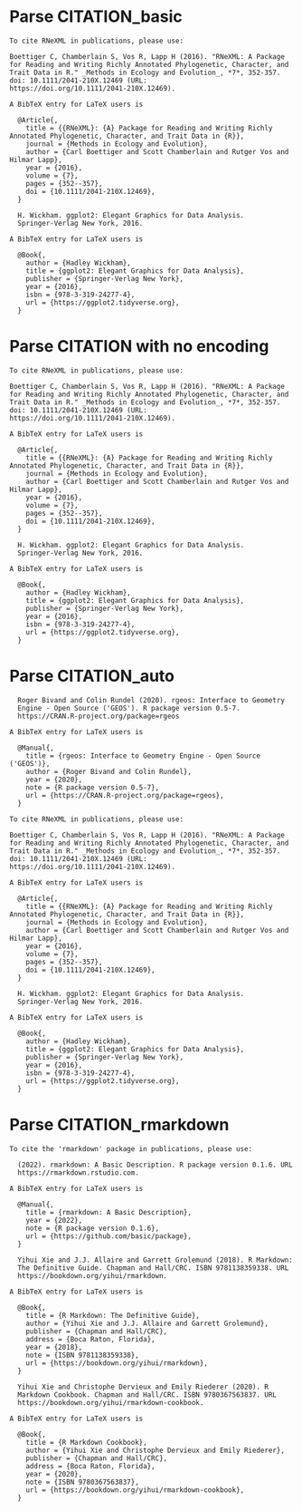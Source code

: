 # Parse CITATION_basic

    
    To cite RNeXML in publications, please use:
    
    Boettiger C, Chamberlain S, Vos R, Lapp H (2016). "RNeXML: A Package
    for Reading and Writing Richly Annotated Phylogenetic, Character, and
    Trait Data in R." _Methods in Ecology and Evolution_, *7*, 352-357.
    doi: 10.1111/2041-210X.12469 (URL:
    https://doi.org/10.1111/2041-210X.12469).
    
    A BibTeX entry for LaTeX users is
    
      @Article{,
        title = {{RNeXML}: {A} Package for Reading and Writing Richly Annotated Phylogenetic, Character, and Trait Data in {R}},
        journal = {Methods in Ecology and Evolution},
        author = {Carl Boettiger and Scott Chamberlain and Rutger Vos and Hilmar Lapp},
        year = {2016},
        volume = {7},
        pages = {352--357},
        doi = {10.1111/2041-210X.12469},
      }
    
      H. Wickham. ggplot2: Elegant Graphics for Data Analysis.
      Springer-Verlag New York, 2016.
    
    A BibTeX entry for LaTeX users is
    
      @Book{,
        author = {Hadley Wickham},
        title = {ggplot2: Elegant Graphics for Data Analysis},
        publisher = {Springer-Verlag New York},
        year = {2016},
        isbn = {978-3-319-24277-4},
        url = {https://ggplot2.tidyverse.org},
      }
    

# Parse CITATION with no encoding

    
    To cite RNeXML in publications, please use:
    
    Boettiger C, Chamberlain S, Vos R, Lapp H (2016). "RNeXML: A Package
    for Reading and Writing Richly Annotated Phylogenetic, Character, and
    Trait Data in R." _Methods in Ecology and Evolution_, *7*, 352-357.
    doi: 10.1111/2041-210X.12469 (URL:
    https://doi.org/10.1111/2041-210X.12469).
    
    A BibTeX entry for LaTeX users is
    
      @Article{,
        title = {{RNeXML}: {A} Package for Reading and Writing Richly Annotated Phylogenetic, Character, and Trait Data in {R}},
        journal = {Methods in Ecology and Evolution},
        author = {Carl Boettiger and Scott Chamberlain and Rutger Vos and Hilmar Lapp},
        year = {2016},
        volume = {7},
        pages = {352--357},
        doi = {10.1111/2041-210X.12469},
      }
    
      H. Wickham. ggplot2: Elegant Graphics for Data Analysis.
      Springer-Verlag New York, 2016.
    
    A BibTeX entry for LaTeX users is
    
      @Book{,
        author = {Hadley Wickham},
        title = {ggplot2: Elegant Graphics for Data Analysis},
        publisher = {Springer-Verlag New York},
        year = {2016},
        isbn = {978-3-319-24277-4},
        url = {https://ggplot2.tidyverse.org},
      }
    

# Parse CITATION_auto

    
      Roger Bivand and Colin Rundel (2020). rgeos: Interface to Geometry
      Engine - Open Source ('GEOS'). R package version 0.5-7.
      https://CRAN.R-project.org/package=rgeos
    
    A BibTeX entry for LaTeX users is
    
      @Manual{,
        title = {rgeos: Interface to Geometry Engine - Open Source ('GEOS')},
        author = {Roger Bivand and Colin Rundel},
        year = {2020},
        note = {R package version 0.5-7},
        url = {https://CRAN.R-project.org/package=rgeos},
      }
    
    To cite RNeXML in publications, please use:
    
    Boettiger C, Chamberlain S, Vos R, Lapp H (2016). "RNeXML: A Package
    for Reading and Writing Richly Annotated Phylogenetic, Character, and
    Trait Data in R." _Methods in Ecology and Evolution_, *7*, 352-357.
    doi: 10.1111/2041-210X.12469 (URL:
    https://doi.org/10.1111/2041-210X.12469).
    
    A BibTeX entry for LaTeX users is
    
      @Article{,
        title = {{RNeXML}: {A} Package for Reading and Writing Richly Annotated Phylogenetic, Character, and Trait Data in {R}},
        journal = {Methods in Ecology and Evolution},
        author = {Carl Boettiger and Scott Chamberlain and Rutger Vos and Hilmar Lapp},
        year = {2016},
        volume = {7},
        pages = {352--357},
        doi = {10.1111/2041-210X.12469},
      }
    
      H. Wickham. ggplot2: Elegant Graphics for Data Analysis.
      Springer-Verlag New York, 2016.
    
    A BibTeX entry for LaTeX users is
    
      @Book{,
        author = {Hadley Wickham},
        title = {ggplot2: Elegant Graphics for Data Analysis},
        publisher = {Springer-Verlag New York},
        year = {2016},
        isbn = {978-3-319-24277-4},
        url = {https://ggplot2.tidyverse.org},
      }
    

# Parse CITATION_rmarkdown

    
    To cite the 'rmarkdown' package in publications, please use:
    
      (2022). rmarkdown: A Basic Description. R package version 0.1.6. URL
      https://rmarkdown.rstudio.com.
    
    A BibTeX entry for LaTeX users is
    
      @Manual{,
        title = {rmarkdown: A Basic Description},
        year = {2022},
        note = {R package version 0.1.6},
        url = {https://github.com/basic/package},
      }
    
      Yihui Xie and J.J. Allaire and Garrett Grolemund (2018). R Markdown:
      The Definitive Guide. Chapman and Hall/CRC. ISBN 9781138359338. URL
      https://bookdown.org/yihui/rmarkdown.
    
    A BibTeX entry for LaTeX users is
    
      @Book{,
        title = {R Markdown: The Definitive Guide},
        author = {Yihui Xie and J.J. Allaire and Garrett Grolemund},
        publisher = {Chapman and Hall/CRC},
        address = {Boca Raton, Florida},
        year = {2018},
        note = {ISBN 9781138359338},
        url = {https://bookdown.org/yihui/rmarkdown},
      }
    
      Yihui Xie and Christophe Dervieux and Emily Riederer (2020). R
      Markdown Cookbook. Chapman and Hall/CRC. ISBN 9780367563837. URL
      https://bookdown.org/yihui/rmarkdown-cookbook.
    
    A BibTeX entry for LaTeX users is
    
      @Book{,
        title = {R Markdown Cookbook},
        author = {Yihui Xie and Christophe Dervieux and Emily Riederer},
        publisher = {Chapman and Hall/CRC},
        address = {Boca Raton, Florida},
        year = {2020},
        note = {ISBN 9780367563837},
        url = {https://bookdown.org/yihui/rmarkdown-cookbook},
      }
    


